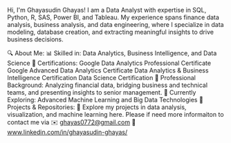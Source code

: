 Hi, I'm Ghayasudin Ghayas!
I am a Data Analyst with expertise in SQL, Python, R, SAS, Power BI, and Tableau. My experience spans finance data analysis, business analysis, and data engineering, where I specialize in data modeling, database creation, and extracting meaningful insights to drive business decisions.

🔍 About Me:
📊 Skilled in: Data Analytics, Business Intelligence, and Data Science
📜 Certifications:
Google Data Analytics Professional Certificate
Google Advanced Data Analytics Certificate
Data Analytics & Business Intelligence Certification
Data Science Certification
🏢 Professional Background: Analyzing financial data, bridging business and technical teams, and presenting insights to senior management.
🌱 Currently Exploring: Advanced Machine Learning and Big Data Technologies
📂 Projects & Repositories:
🔹 Explore my projects in data analysis, visualization, and machine learning here.
Please if need more informaiton to contact me via 
✉️ ghayas0772@gmail.com
🔗 www.linkedin.com/in/ghayasudin-ghayas/
